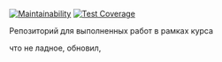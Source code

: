 [![Maintainability](https://api.codeclimate.com/v1/badges/346e445286eed9550bca/maintainability)](https://codeclimate.com/github/msaprog/working-space/maintainability)
[![Test Coverage](https://api.codeclimate.com/v1/badges/346e445286eed9550bca/test_coverage)](https://codeclimate.com/github/msaprog/working-space/test_coverage)

Репозиторий для выполненных работ в рамках курса

что не ладное, обновил, 
